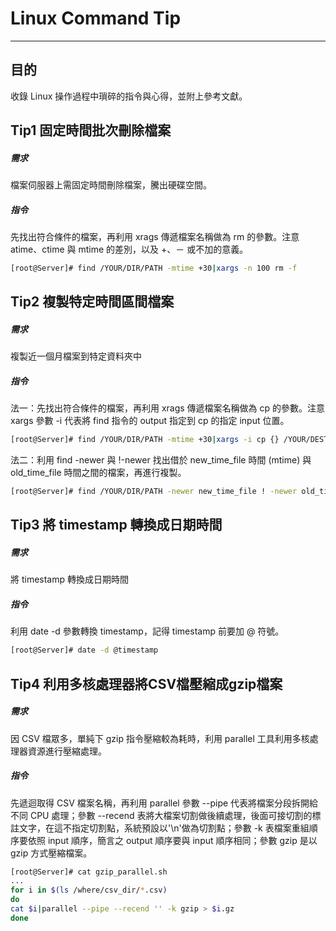 # Linux Command Tip
---
## 目的
收錄 Linux 操作過程中瑣碎的指令與心得，並附上參考文獻。

## Tip1	固定時間批次刪除檔案
##### 需求
檔案伺服器上需固定時間刪除檔案，騰出硬碟空間。
##### 指令
先找出符合條件的檔案，再利用 xrags 傳遞檔案名稱做為 rm 的參數。注意 atime、ctime 與 mtime 的差別，以及 +、－ 或不加的意義。
```bash
[root@Server]# find /YOUR/DIR/PATH -mtime +30|xargs -n 100 rm -f
```
## Tip2	複製特定時間區間檔案
##### 需求
複製近一個月檔案到特定資料夾中
##### 指令
法一：先找出符合條件的檔案，再利用 xrags 傳遞檔案名稱做為 cp 的參數。注意 xargs 參數 -i 代表將 find 指令的 output 指定到 cp 的指定 input 位置。
```bash
[root@Server]# find /YOUR/DIR/PATH -mtime +30|xargs -i cp {} /YOUR/DEST/DIR/PATH
```
法二：利用 find -newer 與 !-newer 找出借於 new_time_file 時間 (mtime) 與 old_time_file 時間之間的檔案，再進行複製。
```bash
[root@Server]# find /YOUR/DIR/PATH -newer new_time_file ! -newer old_time_file|xargs -i cp {} /YOUR/DEST/DIR/PATH
```
## Tip3	將 timestamp 轉換成日期時間
##### 需求
將 timestamp 轉換成日期時間
##### 指令
利用 date -d 參數轉換 timestamp，記得 timestamp 前要加 @ 符號。
```bash
[root@Server]# date -d @timestamp
```

## Tip4	利用多核處理器將CSV檔壓縮成gzip檔案
##### 需求
因 CSV 檔眾多，單純下 gzip 指令壓縮較為耗時，利用 parallel 工具利用多核處理器資源進行壓縮處理。
##### 指令
先遞迴取得 CSV 檔案名稱，再利用 parallel 參數 --pipe 代表將檔案分段拆開給不同 CPU 處理；參數 --recend 表將大檔案切割做後續處理，後面可接切割的標註文字，在這不指定切割點，系統預設以'\n'做為切割點；參數 -k 表檔案重組順序要依照 input 順序，簡言之 output 順序要與 input 順序相同；參數 gzip 是以 gzip 方式壓縮檔案。
```bash
[root@Server]# cat gzip_parallel.sh
...
for i in $(ls /where/csv_dir/*.csv)
do
cat $i|parallel --pipe --recend '' -k gzip > $i.gz
done
```
